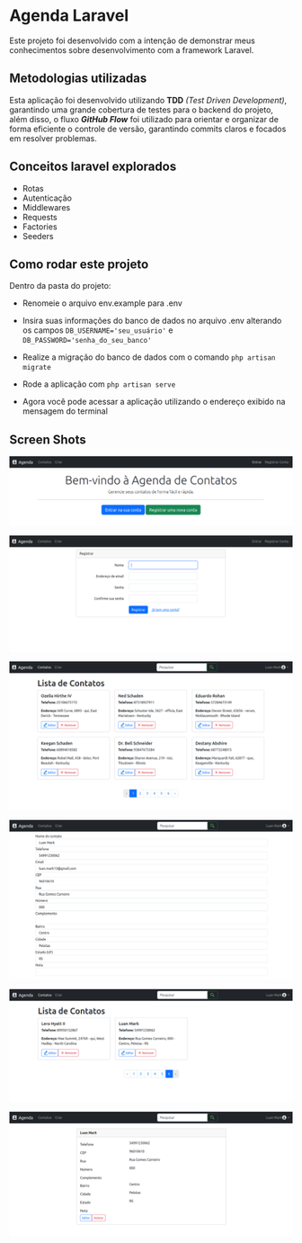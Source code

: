 # Agenda Laravel

Este projeto foi desenvolvido com a intenção de demonstrar meus
conhecimentos sobre desenvolvimento com a framework Laravel.

## Metodologias utilizadas

Esta aplicação foi desenvolvido utilizando
**TDD** _(Test Driven Development)_,
garantindo uma grande cobertura de testes para o backend do projeto,
além disso, o fluxo _**GitHub Flow**_ foi utilizado para orientar 
e organizar de forma eficiente o controle de versão,
garantindo commits claros e focados em resolver problemas.

## Conceitos laravel explorados

- Rotas
- Autenticação
- Middlewares
- Requests
- Factories
- Seeders

## Como rodar este projeto
Dentro da pasta do projeto:

- Renomeie o arquivo env.example para .env


- Insira suas informações do banco de dados no arquivo .env alterando os campos 
`DB_USERNAME='seu_usuário'` e `DB_PASSWORD='senha_do_seu_banco'`


- Realize a migração do banco de dados com o comando `php artisan migrate`


- Rode a aplicação com `php artisan serve`


- Agora você pode acessar a aplicação utilizando 
o endereço exibido na mensagem do terminal

## Screen Shots

![img.png](img.png)

![img_1.png](img_1.png)

![img_2.png](img_2.png)

![img_3.png](img_3.png)

![img_4.png](img_4.png)

![img_5.png](img_5.png)
